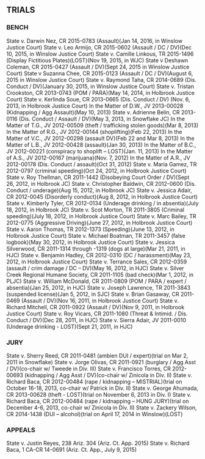 ## TRIALS

### BENCH
State v. Darwin Nez, CR 2015-0783 (Assault)(Jan 14, 2016, in Winslow Justice Court)
State v. Leo Armijo, CR 2015-0602 (Assault / DC / DV)(Dec 10, 2015, in Winslow Justice Court)
State v. Camille Linkous, TR 2015-1496 (Display Fictitious Plates)(LOST)(Nov 19, 2015, in WJC)
State v Deshawn Coleman, CR 2015-0427 (Assault / DV)(Sept 24, 2015 in Winslow Justice Court)
State v Suzanna Chee, CR 2015-0123 (Assault / DC / DV)(August 6, 2015 in Winslow Justice Court)
State v. Raymond Taha, CR 2014-0689 (Dis. Conduct / DV)(January 30, 2015, in Winslow Justice Court) 
State v. Tristan Crookston, CR 2013-0743 (POM / PARA)(May 14, 2014, in Holbrook Justice Court)
State v. Kerlinda Soue, CR 2013-0665 (Dis. Conduct / DV) (Nov. 6, 2013, in Holbrook Justice Court)
In the Matter of D.W., JV 2013-00028 (Kidnapping / Agg Assault)(May 10, 2013)
State v. Adrienne Belin, CR 2013-0116 (Dis. Conduct / Assault / DV)(May 3, 2013, in Snowflake JC) 
In the Matter of T.G., JV 2012-00509 (theft / trafficking stolen goods)(Mar 8, 2013)
In the Matter of R.G., JV 2012-00144 (shoplifting)(Feb 22, 2013)
In the Matter of V.C., JV 2012-00298 (assault DV)(Feb 22 and Mar 8, 2013)
In the Matter of L.B., JV 2012-00428 (assault)(Jan 30, 2013)
In the Matter of B.C., JV 2012-00221 (conspiracy to shoplift – LOST)(Jan. 11, 2013)
In the Matter of A.S., JV 2012-00167 (marijuana)(Nov. 7, 2012)
In the Matter of A.R., JV 2012-00178 (Dis. Conduct / assault)(Oct 31, 2012)
State v. Maria Gamez, TR 2012-0797 (criminal speeding)(Oct 24, 2012, in Holbrook Justice Court)
State v. Roy Thellman, CR 2011-1442 (Disobeying Court Order / DV)(Sept 26, 2012, in Holbrook JC)
State v. Christopher Baldwin, CR 2012-0600 (Dis. Conduct / underage)(Aug 15, 2012, in Holbrook JC)
State v. Jessica Adair, CR 2012-0045 (Disorderly conduct)(Aug 8, 2012, in Holbrook Justice Court)
State v. Kimberly Tyler, CR 2012-0134 (Underage drinking / in absentia)(July 18, 2012, in Holbrook JC)
State v. Scot Morton, TR 2011-3805 (Criminal speeding)(July 18, 2012, in Holbrook Justice Court)
State v. Marc Bailey, TR 2012-0775 (Aggressive Driving)(June 27, 2012, in Holbrook Justice Court)
State v. Aaron Thomas, TR 2012-1373 (Speeding)(June 13, 2012, in Holbrook Justice Court)
State v. Michael Boatman, TR 2011-3457 (false logbook)(May 30, 2012, in Holbrook Justice Court)
State v. Jessica Silverwood, CR 2011-1314 through -1319 (dogs at large)(Mar 21, 2011, in HJC)
State v. Benjamin Hadley, CR 2012-0310 (DC / harassment)(May 23, 2012, in Holbrook Justice Court)
State v. Terrance Sales, CR 2012-0359 (assault / crim damage / DC – DV)(May 16, 2012, in HJC)
State v. Silver Creek Regional Humane Society, CR 2011-1105 (bad check)(Mar 1, 2012, in PLJC)
State v. William McDonald, CR 2011-0809 (POM / PARA / expert / absentia)(Jan 25, 2012, in HJC)
State v. Joseph Lawrence, TR 2011-3843 (suspended license)(Jan 5, 2012, in SJC)
State v. Brian Gasaway, CR 2011-0469 (Assault / DV)(Nov 16, 2011, in Holbrook Justice Court)
State v. Richard Mitchell, CR 2011-0922 (Assault / DV)(Nov 9, 2011, in Holbrook Justice Court)
State v. Roy Vicars, CR 2011-1080 (Threat & Intimid. / Dis. Conduct / DV)(Dec 28, 2011, in HJC)
State v. Sierra Adair, JV 2011-0010 (Underage drinking - LOST)(Sept 21, 2011,  in HJC)

### JURY

State v. Sherry Reed, CR 2011-0481 (ambien DUI / expert)(trial on Mar 2, 2011 in Snowflake)
State v. Jorge Olivas, CR 2011-0921 (burglary / Agg Asst / DV)(co-chair w/ Tweede in Div. III)
State v. Francisco Torres, CR 2012-00693 (kidnapping / Agg Asst / DV)(co-chair w/ Zinicola in Div. II)
State v. Richard Baca, CR 2012-00484 (rape / kidnapping – MISTRIAL)(trial on October 16-18, 2013,  	co-chair w/ Patrick in Div. II)
State v. George Ahumada, CR 2013-00628 (theft - LOST)(trial on November 6, 2013 in Div. I)
State v. Richard Baca, CR 2012-00484 (rape / kidnapping – HUNG JURY)(trial on December 4-6, 2013,  	co-chair w/ Zinicola in Div. II)
State v. Zackery Wilson, CR 2014-1438 (DUI – alcohol)(trial on April 17, 2014 in Winslow)(LOST)

### APPEALS

State v. Justin Reyes, 238 Ariz. 304 (Ariz. Ct. App. 2015) 
State v. Richard Baca, 1 CA-CR 14-0691 (Ariz. Ct. App., July 9, 2015) 
